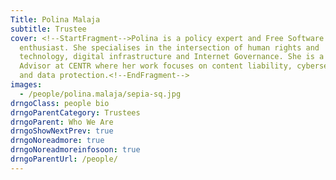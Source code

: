 ```yaml
---
Title: Polina Malaja
subtitle: Trustee
cover: <!--StartFragment-->Polina is a policy expert and Free Software
  enthusiast. She specialises in the intersection of human rights and
  technology, digital infrastructure and Internet Governance. She is a Policy
  Advisor at CENTR where her work focuses on content liability, cybersecurity,
  and data protection.<!--EndFragment-->
images:
  - /people/polina.malaja/sepia-sq.jpg
drngoClass: people bio
drngoParentCategory: Trustees
drngoParent: Who We Are
drngoShowNextPrev: true
drngoNoreadmore: true
drngoNoreadmoreinfosoon: true
drngoParentUrl: /people/
---
```

